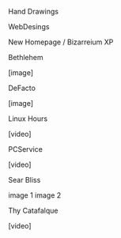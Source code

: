 Hand Drawings


WebDesings

New Homepage / Bizarreium XP

Bethlehem

[image]

DeFacto

[image]

Linux Hours

[video]

PCService

[video]

Sear Bliss

image 1
image 2

Thy Catafalque

[video]